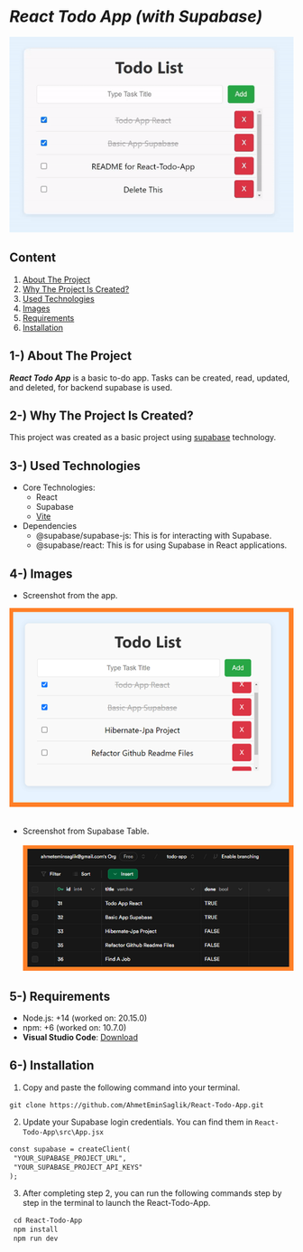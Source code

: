 # <i>React Todo App  (with Supabase) </i>

![images/todo-app.gif](images/todo-app.gif)

## Content
<ol>
        <a href="#about-project"><li>About The Project</li></a>
        <a href="#why-project-created"><li>Why The Project Is Created?</li></a>
        <a href="#used-technologies"><li>Used Technologies</li></a>
        <a href="#image"><li>Images </li></a>
        <a href="#requirements"><li>Requirements</li></a>   
        <a href="#installation"><li>Installation</li></a>

<!--         <a href="#version-difference"><li>Version Difference</li></a> -->

</ol>

## <span id="about-project">1-) About The Project</span>

***React Todo App*** is a basic to-do app. Tasks can be created, read, updated, and deleted, for backend supabase is used. 

## <span id="why-project-created">2-) Why The Project Is Created?</span >
This project was created as a basic project using [supabase](https://supabase.com/) technology. 

## <span id="used-technologies">3-) Used Technologies</span>

* Core Technologies:
    - React
    - Supabase
    - [Vite](https://vitejs.dev/)
* Dependencies
    - @supabase/supabase-js: This is for interacting with Supabase.
    - @supabase/react: This is for using Supabase in React applications.

## <span id="image">4-) Images </span>

- Screenshot from the app. <br>

![images/todo-app.png](images/todo-app.png)
<br><br>

- Screenshot from Supabase Table.<br><br>
![images/supabase-ss.png](images/supabase-ss.png)


## <span id="requirements">5-) Requirements</span>

- Node.js: +14  (worked on: 20.15.0)
- npm: +6  (worked on: 10.7.0)
- **Visual Studio Code**: [Download](https://code.visualstudio.com/)

## <span id="installation">6-) Installation </span>

1. Copy and paste the following command into your terminal.

```git
git clone https://github.com/AhmetEminSaglik/React-Todo-App.git
```
2.  Update your Supabase login credentials. You can find them in `React-Todo-App\src\App.jsx` 
 
 ```react
 const supabase = createClient(
  "YOUR_SUPABASE_PROJECT_URL",
  "YOUR_SUPABASE_PROJECT_API_KEYS"
);

 ```

3.  After completing step 2, you can run the following commands step by step in the terminal to launch the React-Todo-App.

```
 cd React-Todo-App
 npm install
 npm run dev
```

